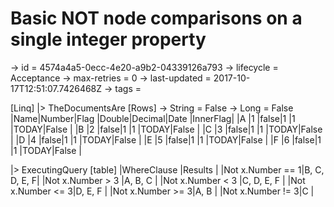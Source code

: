 # Basic NOT node comparisons on a single integer property

-> id = 4574a4a5-0ecc-4e20-a9b2-04339126a793
-> lifecycle = Acceptance
-> max-retries = 0
-> last-updated = 2017-10-17T12:51:07.7426468Z
-> tags = 

[Linq]
|> TheDocumentsAre
    [Rows]
    -> String = False
    -> Long = False
    |Name|Number|Flag |Double|Decimal|Date |InnerFlag|
    |A   |1     |false|1     |1      |TODAY|False    |
    |B   |2     |false|1     |1      |TODAY|False    |
    |C   |3     |false|1     |1      |TODAY|False    |
    |D   |4     |false|1     |1      |TODAY|False    |
    |E   |5     |false|1     |1      |TODAY|False    |
    |F   |6     |false|1     |1      |TODAY|False    |

|> ExecutingQuery
    [table]
    |WhereClause      |Results      |
    |Not x.Number == 1|B, C, D, E, F|
    |Not x.Number > 3 |A, B, C      |
    |Not x.Number < 3 |C, D, E, F   |
    |Not x.Number <= 3|D, E, F      |
    |Not x.Number >= 3|A, B         |
    |Not x.Number != 3|C            |

~~~
